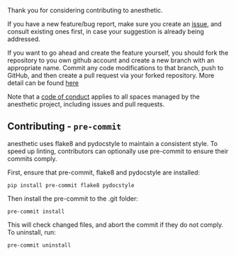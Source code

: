 Thank you for considering contributing to anesthetic.

If you have a new feature/bug report, make sure you create an [issue](https://github.com/DarkMachines/anesthetic/issues), and consult existing ones first, in case your suggestion is already being addressed.

If you want to go ahead and create the feature yourself, you should fork the repository to you own github account and create a new branch with an appropriate name. Commit any code modifications to that branch, push to GitHub, and then create a pull request via your forked repository. More detail can be found [here](https://gist.github.com/Chaser324/ce0505fbed06b947d962)

Note that a [code of conduct](https://github.com/DarkMachines/anesthetic/blob/master/CODE_OF_CONDUCT.md) applies to all spaces managed by the anesthetic project, including issues and pull requests. 

## Contributing - `pre-commit`

anesthetic uses flake8 and pydocstyle to maintain a consistent style. To speed up linting, contributors can optionally use pre-commit to ensure their commits comply.

First, ensure that pre-commit, flake8 and pydocstyle are installed:
```
pip install pre-commit flake8 pydocstyle
```
Then install the pre-commit to the .git folder:
```
pre-commit install
```
This will check changed files, and abort the commit if they do not comply. To uninstall, run:
```
pre-commit uninstall
```



